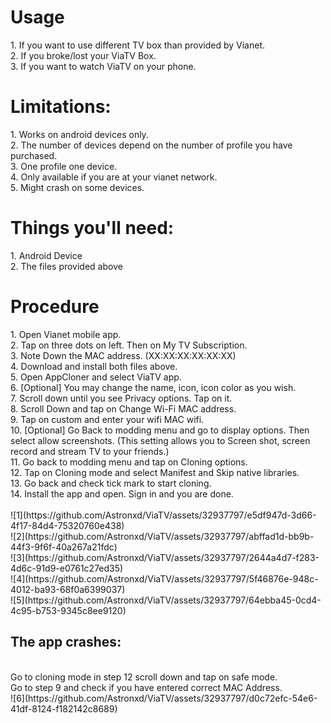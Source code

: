 <H1>Usage</H1>
1. If you want to use different TV box than provided by Vianet.</br>
2. If you broke/lost your ViaTV Box.</br>
3. If you want to watch ViaTV on your phone.</br>

<H1>Limitations:</H1>
1. Works on android devices only.</br>
2. The number of devices depend on the number of profile you have purchased.</br>
3. One profile one device.</br>
4. Only available if you are at your vianet network.</br>
5. Might crash on some devices.</br>

<H1>Things you'll need:</H1>
1. Android Device</br>
2. The files provided above</br>

<H1>Procedure</H1>
1. Open Vianet mobile app.</br>
2. Tap on three dots on left. Then on My TV Subscription.</br>
3. Note Down the MAC address. (XX:XX:XX:XX:XX:XX)</br>
4. Download and install both files above.</br>
5. Open AppCloner and select ViaTV app.</br>
6. [Optional] You may change the name, icon, icon color as you wish.</br>
7. Scroll down until you see Privacy options. Tap on it.</br>
8. Scroll Down and tap on Change Wi-Fi MAC address.</br>
9. Tap on custom and enter your wifi MAC wifi.</br>
10. [Optional] Go Back to modding menu and go to display options. Then select allow screenshots. (This setting allows you to Screen shot, screen record and stream TV to your friends.)</br>
11. Go back to modding menu and tap on Cloning options.</br>
12. Tap on Cloning mode and select Manifest and Skip native libraries.</br>
13. Go back and check tick mark to start cloning.</br>
14. Install the app and open. Sign in and you are done.</br>
</br>
![1](https://github.com/Astronxd/ViaTV/assets/32937797/e5df947d-3d66-4f17-84d4-75320760e438)</br>
![2](https://github.com/Astronxd/ViaTV/assets/32937797/abffad1d-bb9b-44f3-9f6f-40a267a21fdc)</br>
![3](https://github.com/Astronxd/ViaTV/assets/32937797/2644a4d7-f283-4d6c-91d9-e0761c27ed35)</br>
![4](https://github.com/Astronxd/ViaTV/assets/32937797/5f46876e-948c-4012-ba93-68f0a6399037)</br>
![5](https://github.com/Astronxd/ViaTV/assets/32937797/64ebba45-0cd4-4c95-b753-9345c8ee9120)</br>


<H2> The app crashes:</H2> </br>
Go to cloning mode in step 12 scroll down and tap on safe mode.  </br>
Go to step 9 and check if you have entered correct MAC Address.  </br>
![6](https://github.com/Astronxd/ViaTV/assets/32937797/d0c72efc-54e6-41df-8124-f182142c8689)
